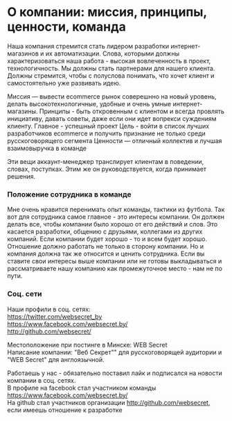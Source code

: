 # О компании: миссия, принципы, ценности, команда

Наша компания стремится стать лидером разработки интернет-магазинов и их автоматизации. Слова, которыми должны характеризоваться наша работа - высокая вовлеченность в проект, технологичность.
Мы должны стать партнерами для нашего клиента. Должны стремится, чтобы с полуслова понимать, что хочет клиент и самостоятельно уже развивать идею.

Миссия — вывести ecommerce рынок соверешнно на новый уровень, делать высокотехнологичные, удобные и очень умные интернет-магазины.
Принципы - быть откровенным с клиентом и всегда провлять инициативу, давать советы, даже если они идет вопрекси суждениям клиенту. Главное - успешный проект
Цель - войти в список лучших разработчиков ecommerce и получить признание не только среди русскоговорящего сегмента
Ценности — отличный коллектив и лучшая взаимовыручка в команде

Эти вещи аккаунт-менеджер транслирует клиентам в поведении, словах, поступках. Этим же он руководствуется, когда принимает решения.

### Положение сотрудника в команде
Мне очень нравится перенимать опыт команды, тактики из футбола.
Так вот для сотрудника самое главное - это интересы компании. Он должен делать все, чтобы компании было хорошо от его действий и слов. Это касается разработки, общению с друзьями, коллегами из других компаний.
Если компании будет хорошо - то и всем будет хорошо. Отношение должно работать не только в сторону компании. Но и компания должна так же относится и ценить сотрудника.
Если вы ставите свои интересы выше компании или не готовы выкладываться и рассматриваете нашу компанию как промежуточное место - нам не по пути.

### Соц. сети
Наши профили в соц. сетях:  
https://twitter.com/websecret_by  
https://www.facebook.com/websecret.by/  
http://github.com/websecret/  

Местоположение при постинге в Минске: WEB Secret  
Написание компании: "Веб Секрет"" для русскоговорящей аудитории и "WEB Secret" для англоязычной.

Работаешь у нас - обязательно поставил лайк и подписался на новости компании в соц. сетях.  
В профиле на facebook стал участником команды https://www.facebook.com/websecret.by/  
На github стал участников организации http://github.com/websecret, если имеешь отношение к разработке